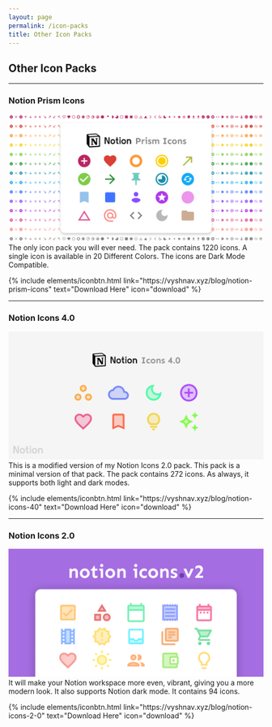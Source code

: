 ```yaml
---
layout: page
permalink: /icon-packs
title: Other Icon Packs
---
```


## Other Icon Packs
---

### Notion Prism Icons
![1](/images/other/18.png)
The only icon pack you will ever need. The pack contains 1220 icons. A single icon is available in 20 Different Colors. The icons are Dark Mode Compatible.

<p class="text-center">
{% include elements/iconbtn.html link="https://vyshnav.xyz/blog/notion-prism-icons" text="Download Here" icon="download" %}
</p>

---

### Notion Icons 4.0
![1](/images/other/15.png)
This is a modified version of my Notion Icons 2.0 pack. This pack is a minimal version of that pack. The pack contains 272 icons. As always, it supports both light and dark modes. 

<p class="text-center">
{% include elements/iconbtn.html link="https://vyshnav.xyz/blog/notion-icons-40" text="Download Here" icon="download" %}
</p>

---

### Notion Icons 2.0
![1](/images/other/9998.png)
It will make your Notion workspace more even, vibrant, giving you a more modern look. It also supports Notion dark mode. It contains 94 icons. 

<p class="text-center">
{% include elements/iconbtn.html link="https://vyshnav.xyz/blog/notion-icons-2-0" text="Download Here" icon="download" %}
</p>